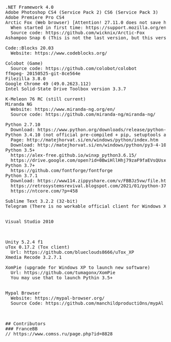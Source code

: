 <pre>
.NET Framework 4.0
Adobe Photoshop CS4 (Service Pack 2) CS6 (Service Pack 3)
Adobe Premiere Pro CS4
Arctic Fox (Web browser) [Attention! 27.11.0 does not save history and session]
  When started in first time: https://support.mozilla.org/en-US/questions/980789
  Source code: https://github.com/wicknix/Arctic-Fox
Ashampoo Snap 6 (This is not the last version, but this version works)

Code::Blocks 20.03
  Website: https://www.codeblocks.org/

Colobot (Game)
  Source code: https://github.com/colobot/colobot
ffmpeg- 20150525-git-8ce564e
Filezilla 3.8.0
Google Chrome 49 (49.0.2623.112)
Intel Solid-State Drive Toolbox version 3.3.7

K-Meleon 76 RC (still current) 
Miranda NG
  Website: https://www.miranda-ng.org/en/
  Source code: https://github.com/miranda-ng/miranda-ng/

Python 2.7.10
  Download: https://www.python.org/downloads/release/python-2710/
Python 3.4.10 (not official pre-compiled + pip, setuptools and wheel)
  Page: http://matejhorvat.si/en/windows/python/index.htm
  Download: http://matejhorvat.si/en/windows/python/py3-4-10.zip
Python 3.5+
  https://alex-free.github.io/winxp_python3.6.15/
  https://drive.google.com/open?id=0BwiHllHhj79zaF9faEVsQUsxNDQ
Python 3.7+
  https://github.com/fontforge/fontforge
Python 3.7.1
  Download: https://www114.zippyshare.com/v/FBBJz5vw/file.html
  https://retrosystemsrevival.blogspot.com/2021/01/python-371-for-windows-xp.html
  https://ntcore.com/?p=458
 
Sublime Text 3.2.2 (32-bit)
Telegram (There is no workable official client for Windows XP)


Visual Studio 2010



Unity 5.2.4 f1
uTox 0.17.2 (Tox client)
  Url: https://github.com/blueclouds8666/uTox_XP
Xmedia Recode 3.2.7.1

XomPie (upgrade for Windows XP to launch new software)
  Url: https://github.com/tumagonx/XomPie
  You may use that to launch Pythin 3.5+


Mypal Browser
  Website: https://mypal-browser.org/
  Source Code: https://github.com/manchildproductiOns/mypAl



## Contributors
### FranceBB
// https://www.comss.ru/page.php?id=8828
</pre>

